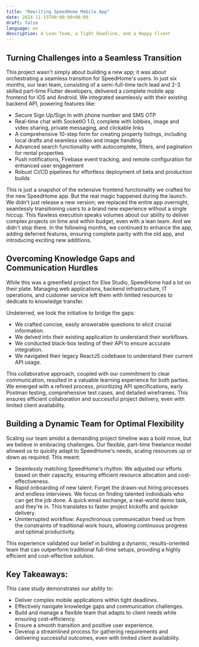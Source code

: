 ```yaml
---
title: "Rewriting SpeedHome Mobile App"
date: 2024-11-15T00:00:00+08:00
draft: false
language: en
description: A Lean Team, a Tight Deadline, and a Happy Client
---
```


## Turning Challenges into a Seamless Transition

This project wasn't simply about building a new app; it was about orchestrating a seamless transition for SpeedHome's users. In just six months, our lean team, consisting of a semi-full-time tech lead and 2-3 skilled part-time Flutter developers, delivered a complete mobile app frontend for iOS and Android.  We integrated seamlessly with their existing backend API, powering features like:

*   Secure Sign Up/Sign In with phone number and SMS OTP
*   Real-time chat with SocketIO 1.0, complete with lobbies, image and video sharing, private messaging, and clickable links
*   A comprehensive 10-step form for creating property listings, including local drafts and seamless video and image handling
*   Advanced search functionality with autocomplete, filters, and pagination for rental properties
*   Push notifications, Firebase event tracking, and remote configuration for enhanced user engagement
*   Robust CI/CD pipelines for effortless deployment of beta and production builds

This is just a snapshot of the extensive frontend functionality we crafted for the new SpeedHome app.  But the real magic happened during the launch. We didn't just release a new version; we replaced the entire app overnight, seamlessly transitioning users to a brand new experience without a single hiccup. This flawless execution speaks volumes about our ability to deliver complex projects on time and within budget, even with a lean team. And we didn't stop there. In the following months, we continued to enhance the app, adding deferred features, ensuring complete parity with the old app, and introducing exciting new additions.


## Overcoming Knowledge Gaps and Communication Hurdles

While this was a greenfield project for Else Studio, SpeedHome had a lot on their plate. Managing web applications, backend infrastructure, IT operations, and customer service left them with limited resources to dedicate to knowledge transfer.

Undeterred, we took the initiative to bridge the gaps:

*   We crafted concise, easily answerable questions to elicit crucial information.
*   We delved into their existing application to understand their workflows.
*   We conducted black-box testing of their API to ensure accurate integration.
*   We navigated their legacy ReactJS codebase to understand their current API usage.

This collaborative approach, coupled with our commitment to clear communication, resulted in a valuable learning experience for both parties. We emerged with a refined process, prioritizing API specifications, early Postman testing, comprehensive test cases, and detailed wireframes. This ensures efficient collaboration and successful project delivery, even with limited client availability.


## Building a Dynamic Team for Optimal Flexibility

Scaling our team amidst a demanding project timeline was a bold move, but we believe in embracing challenges. Our flexible, part-time freelance model allowed us to quickly adapt to SpeedHome's needs, scaling resources up or down as required. This meant:

*   Seamlessly matching SpeedHome's rhythm: We adjusted our efforts based on their capacity, ensuring efficient resource allocation and cost-effectiveness.
*   Rapid onboarding of new talent:  Forget the drawn-out hiring processes and endless interviews. We focus on finding talented individuals who can get the job done. A quick email exchange, a real-world demo task, and they're in. This translates to faster project kickoffs and quicker delivery.
*   Uninterrupted workflow: Asynchronous communication freed us from the constraints of traditional work hours, allowing continuous progress and optimal productivity.

This experience validated our belief in building a dynamic, results-oriented team that can outperform traditional full-time setups, providing a highly efficient and cost-effective solution.


## Key Takeaways:

This case study demonstrates our ability to:

*   Deliver complex mobile applications within tight deadlines.
*   Effectively navigate knowledge gaps and communication challenges.
*   Build and manage a flexible team that adapts to client needs while ensuring cost-efficiency.
*   Ensure a smooth transition and positive user experience.
*   Develop a streamlined process for gathering requirements and delivering successful outcomes, even with limited client availability.
